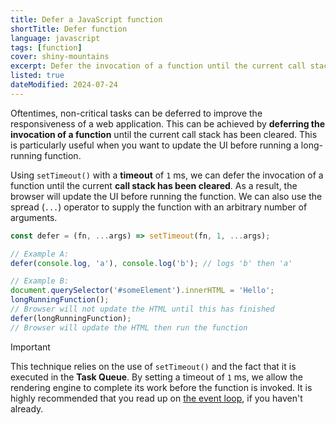 ```yaml
---
title: Defer a JavaScript function
shortTitle: Defer function
language: javascript
tags: [function]
cover: shiny-mountains
excerpt: Defer the invocation of a function until the current call stack has been cleared.
listed: true
dateModified: 2024-07-24
---
```


Oftentimes, non-critical tasks can be deferred to improve the responsiveness of a web application. This can be achieved by **deferring the invocation of a function** until the current call stack has been cleared. This is particularly useful when you want to update the UI before running a long-running function.

Using `setTimeout()` with a **timeout** of `1` ms, we can defer the invocation of a function until the current **call stack has been cleared**. As a result, the browser will update the UI before running the function. We can also use the spread (`...`) operator to supply the function with an arbitrary number of arguments.

```js
const defer = (fn, ...args) => setTimeout(fn, 1, ...args);

// Example A:
defer(console.log, 'a'), console.log('b'); // logs 'b' then 'a'

// Example B:
document.querySelector('#someElement').innerHTML = 'Hello';
longRunningFunction();
// Browser will not update the HTML until this has finished
defer(longRunningFunction);
// Browser will update the HTML then run the function
```

> [!IMPORTANT]
>
> This technique relies on the use of `setTimeout()` and the fact that it is executed in the **Task Queue**. By setting a timeout of `1` ms, we allow the rendering engine to complete its work before the function is invoked. It is highly recommended that you read up on [the event loop](/js/s/event-loop-explained), if you haven't already.
